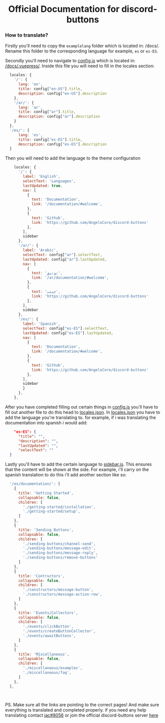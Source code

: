 <div align="center">
<h1>Official Documentation for discord-buttons</h1>
</div>


### How to translate?   

Firstly you'll need to copy the `examplelang` folder which is located in: /docs/. Rename this folder to the corresponding language for example, `es` or `es-ES`.

Secondly you'll need to navigate to [config.js](/docs/.vuepress/config.js) which is located in: [/docs/.vuepress/](/docs/.vuepress). Inside this file you will need to fill in the locales section:

```js
  locales: {
    '/': {
      lang: 'en',
      title: config["en-US"].title,
      description: config["en-US"].description
    },
    '/ar/': {
      lang: 'ar',
      title: config["ar"].title,
      description: config["ar"].description
    }
  },
  '/es/': {
      lang: 'es',
      title: config["es-ES"].title,
      description: config["es-ES"].description
  }
```
Then you will need to add the language to the theme configuration 

```js
    locales: {
      '/': {
        label: 'English',
        selectText: 'Languages',
        lastUpdated: true,
        nav: [
          {
            text: 'Documentation',
            link: '/documentation/#welcome',
          },
          {
            text: 'Github',
            link: 'https://github.com/AngeloCore/discord-buttons'
          },
        ],
        sidebar
      },
      '/ar/': {
        label: 'Arabic',
        selectText: config["ar"].selectText,
        lastUpdated: config["ar"].lastUpdated,
        nav: [
          {
            text: 'توثيق',
            link: '/ar/documentation/#welcome',
          },
          {
            text: 'جيثب',
            link: 'https://github.com/AngeloCore/discord-buttons'
          },
        ],
        sidebar
      },
      '/es/': {
        label: 'Spanish',
        selectText: config["es-ES"].selectText,
        lastUpdated: config["es-ES"].lastUpdated,
        nav: [
          {
            text: 'Documentation',
            link: '/documentation/#welcome',
          },
          {
            text: 'Github',
            link: 'https://github.com/AngeloCore/discord-buttons'
          },
        ],
        sidebar
        }
      },
    },
  ```
  After you have completed filling out certain things in [config.js](/docs/.vuepress/config.js) you'll have to fill out another file to do this head to [locales.json](/docs/.vuepress/assets/locales/locales.json). In [locales.json](/docs/.vuepress/assets/locales/locales.json) you have to add the language you're translating to. for example, if i was translating the documentation into spanish i would add:
  ```json
      "es-ES": {
        "title": "",
        "description": "",
        "lastUpdated": "",
        "selectText": ""
    }
```
Lastly you'll have to add the certain language to [sidebar.js](/docs/.vuepress/components/sidebar.js). This ensures that the content will be shown at the side. For example, i'll carry on the spanish translation to do this i'll add another section like so:
```js
  '/es/documentation/': [
    {
      title: 'Getting Started',
      collapsable: false,
      children: [
        './getting-started/installation',
        './getting-started/setup',
      ]
    },
    {
      title: 'Sending Buttons',
      collapsable: false,
      children: [
        './sending-buttons/channel-send',
        './sending-buttons/message-edit',
        './sending-buttons/message-reply',
        './sending-buttons/remove-buttons'
      ]
    },
    {
      title: 'Contructors',
      collapsable: false,
      children: [
        './constructors/message-button',
        './constructors/message-action-row',
      ]
    },
    {
      title: 'Events/Collectors',
      collapsable: false,
      children: [
        './events/clickButton',
        './events/createButtonCollector',
        './events/awaitButtons',
      ]
    },
    {
      title: 'Miscellaneous',
      collapsable: false,
      children: [
        './miscellaneous/examples',
        './miscellaneous/faq',
      ]
    },
  ],




```

PS. Make sure all the links are pointing to the correct pages! And make sure everything is translated and completed properly. if you need any help translating contact [jac#8056](https://discord.com/users/513417959214022690) or join the official discord-buttons server [here](https://discord.gg/src)
